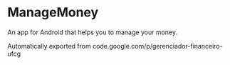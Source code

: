 # ManageMoney

An app for Android that helps you to manage your money. 

Automatically exported from code.google.com/p/gerenciador-financeiro-ufcg
